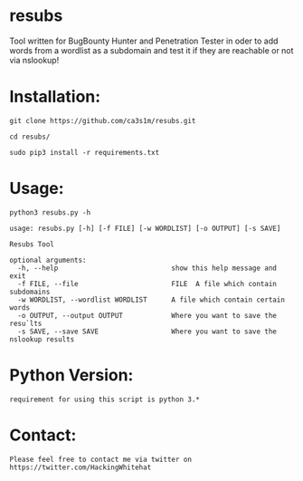 # resubs

Tool written for BugBounty Hunter and Penetration Tester in oder to add words from a wordlist
as a subdomain and test it if they are reachable or not via nslookup!


# Installation:

```
git clone https://github.com/ca3s1m/resubs.git
```

```
cd resubs/
```

```
sudo pip3 install -r requirements.txt
```

# Usage:

```
python3 resubs.py -h
```
```
usage: resubs.py [-h] [-f FILE] [-w WORDLIST] [-o OUTPUT] [-s SAVE]

Resubs Tool

optional arguments:
  -h, --help                            show this help message and exit
  -f FILE, --file                       FILE  A file which contain subdomains
  -w WORDLIST, --wordlist WORDLIST      A file which contain certain words
  -o OUTPUT, --output OUTPUT            Where you want to save the resu`lts
  -s SAVE, --save SAVE                  Where you want to save the nslookup results
```

# Python Version:

```
requirement for using this script is python 3.*
```

# Contact:

```
Please feel free to contact me via twitter on https://twitter.com/HackingWhitehat
```
